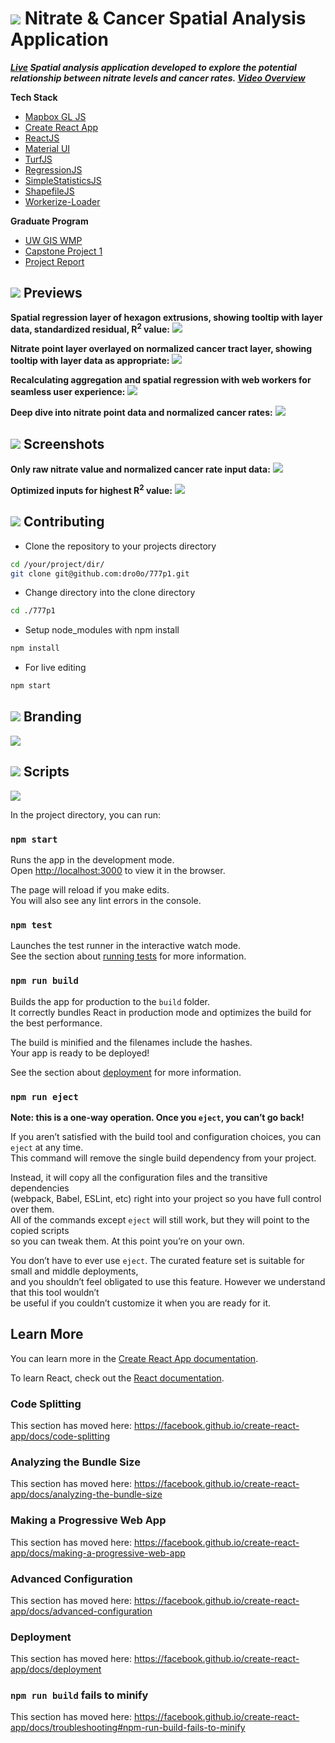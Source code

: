 # ![](/media/nitrate_personal_favicon_26.png) Nitrate & Cancer Spatial Analysis Application

**_[Live](https://pittman.dev/spatialanalysis/) Spatial analysis application developed to explore the potential relationship between nitrate levels and cancer rates. [Video Overview](https://youtu.be/fQldeX4Gc7E)_**

**Tech Stack**

- [Mapbox GL JS](https://github.com/mapbox/mapbox-gl-js)
- [Create React App](https://github.com/facebook/create-react-app)
- [ReactJS](https://reactjs.org/)
- [Material UI](https://material-ui.com/)
- [TurfJS](https://turfjs.org/)
- [RegressionJS](https://github.com/Tom-Alexander/regression-js)
- [SimpleStatisticsJS](https://simplestatistics.org/)
- [ShapefileJS](https://github.com/calvinmetcalf/shapefile-js)
- [Workerize-Loader](https://github.com/developit/workerize-loader)

**Graduate Program**

- [UW GIS WMP](https://geography.wisc.edu/gis/onlinemasters/)
- [Capstone Project 1](https://geography.wisc.edu/gis/gis-professional-programs-course-curriculum/)
- [Project Report](/media/777Project1_FinalReport_AndrewPittman.pdf)

## ![](/media/nitrate_personal_favicon_18.png) Previews

**Spatial regression layer of hexagon extrusions, showing tooltip with layer data, standardized residual, R<sup>2</sup> value:**
![](/media/spatialanalysis1.gif)

**Nitrate point layer overlayed on normalized cancer tract layer, showing tooltip with layer data as appropriate:**
![](/media/spatialanalysis2.gif)

**Recalculating aggregation and spatial regression with web workers for seamless user experience:**
![](/media/spatialanalysis3.gif)

**Deep dive into nitrate point data and normalized cancer rates:**
![](/media/spatialanalysis4.gif)

## ![](/media/nitrate_personal_favicon_18.png) Screenshots

**Only raw nitrate value and normalized cancer rate input data:**
![](/media/raw_data.png)

**Optimized inputs for highest R<sup>2</sup> value:**
![](/media/R2_bestcase.png)

## ![](/media/nitrate_personal_favicon_18.png) Contributing

- Clone the repository to your projects directory

```bash
cd /your/project/dir/
git clone git@github.com:dro0o/777p1.git
```

- Change directory into the clone directory

```bash
cd ./777p1
```

- Setup node_modules with npm install

```bash
npm install
```

- For live editing

```bash
npm start
```

## ![](/media/nitrate_personal_favicon_18.png) Branding

![](/media/nitrate_personal.png)

## ![](/media/nitrate_personal_favicon_18.png) Scripts

![](/media/favicon.ico)

In the project directory, you can run:

### `npm start`

Runs the app in the development mode.<br />
Open [http://localhost:3000](http://localhost:3000) to view it in the browser.

The page will reload if you make edits.<br />
You will also see any lint errors in the console.

### `npm test`

Launches the test runner in the interactive watch mode.<br />
See the section about [running tests](https://facebook.github.io/create-react-app/docs/running-tests) for more information.

### `npm run build`

Builds the app for production to the `build` folder.<br />
It correctly bundles React in production mode and optimizes the build for the best performance.

The build is minified and the filenames include the hashes.<br />
Your app is ready to be deployed!

See the section about [deployment](https://facebook.github.io/create-react-app/docs/deployment) for more information.

### `npm run eject`

**Note: this is a one-way operation. Once you `eject`, you can’t go back!**

If you aren’t satisfied with the build tool and configuration choices, you can `eject` at any time. <br />This command will remove the single build dependency from your project.

Instead, it will copy all the configuration files and the transitive dependencies <br />(webpack, Babel, ESLint, etc) right into your project so you have full control over them. <br />All of the commands except `eject` will still work, but they will point to the copied scripts <br />so you can tweak them. At this point you’re on your own.

You don’t have to ever use `eject`. The curated feature set is suitable for small and middle deployments, <br />and you shouldn’t feel obligated to use this feature. However we understand that this tool wouldn’t <br />be useful if you couldn’t customize it when you are ready for it.

## Learn More

You can learn more in the [Create React App documentation](https://facebook.github.io/create-react-app/docs/getting-started).

To learn React, check out the [React documentation](https://reactjs.org/).

### Code Splitting

This section has moved here: https://facebook.github.io/create-react-app/docs/code-splitting

### Analyzing the Bundle Size

This section has moved here: https://facebook.github.io/create-react-app/docs/analyzing-the-bundle-size

### Making a Progressive Web App

This section has moved here: https://facebook.github.io/create-react-app/docs/making-a-progressive-web-app

### Advanced Configuration

This section has moved here: https://facebook.github.io/create-react-app/docs/advanced-configuration

### Deployment

This section has moved here: https://facebook.github.io/create-react-app/docs/deployment

### `npm run build` fails to minify

This section has moved here: https://facebook.github.io/create-react-app/docs/troubleshooting#npm-run-build-fails-to-minify
